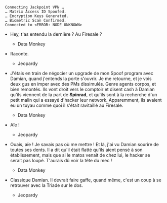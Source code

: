      Connecting Jackpoint VPN …
     … Matrix Access ID Spoofed.
     … Encryption Keys Generated.
     … Biometric Scan Confirmed.
     Connected to <ERROR: NODE UNKNOWN>

* Hey, t'as entendu la dernière ? Au Firesale ?
    * Data Monkey

* Raconte.
    * Jeopardy

* J'étais en train de négocier un upgrade de mon Spoof program avec Damian, quand j'entends la porte s'ouvrir. Je me retourne, et je vois deux gus en imper avec des PMs dissimulés. Genre agents corpos, et bien remontés. Ils vont droit vers le comptoir et disent cash à Damian qu'ils viennent de la part de **Spinrad**, et qu'ils sont à la recherche d'un petit malin qui a essayé d'hacker leur network. Apparemment, ils avaient eu un tuyau comme quoi il s'était ravitaillé au Firesale.
    * Data Monkey

* Aïe ! 
    * Jeopardy

* Ouais, aïe ! Je savais pas où me mettre ! Et là, j'ai vu Damian sourire de toutes ses dents. Il a dit qu'il était flatté qu'ils aient pensé à son établissement, mais que si le matos venait de chez lui, le hacker se serait pas loupé. T'aurais dû voir la tête du mec !
    * Data Monkey

* Classique Damian. Il devrait faire gaffe, quand même, c'est un coup à se retrouver avec la Triade sur le dos.
    * Jeopardy
